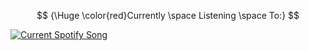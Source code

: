 $$
{\Huge \color{red}Currently \space Listening \space To:}
$$




<a href="https://Termito.pythonanywhere.com/link">
  <img
    src="https://Termito.pythonanywhere.com?scan=true&eq_color=rainbow&theme=dark"
    alt="Current Spotify Song"
  />
</a>
